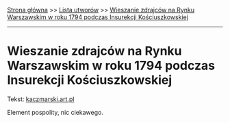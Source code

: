 [Strona główna](../index.md) >> [Lista utworów](../list.md) >> [Wieszanie zdrajców na Rynku Warszawskim w roku 1794 podczas Insurekcji Kościuszkowskiej](634.md)

---

# Wieszanie zdrajców na Rynku Warszawskim w roku 1794 podczas Insurekcji Kościuszkowskiej

Tekst: [kaczmarski.art.pl](https://www.kaczmarski.art.pl/tworczosc/wiersze/wieszanie-zdrajcow-na-rynku-warszawskim-w-roku-1794-podczas-insurekcji-kosciuszkowskiej/)

Element pospolity, nic ciekawego.